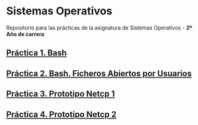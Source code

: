 # Sistemas Operativos

Repositorio para las prácticas de la asignatura de Sistemas Operativos - **2º Año de carrera**

## [Práctica 1. Bash](https://github.com/alu0101128894/S.O/tree/main/Pr%C3%A1ctica%201.%20Bash)

## [Práctica 2. Bash. Ficheros Abiertos por Usuarios](https://github.com/alu0101128894/S.O/tree/main/Pr%C3%A1ctica%202.%20Bash%20Ficheros%20Abiertos%20por%20Usuarios)

## [Práctica 3. Prototipo Netcp 1](https://github.com/alu0101128894/S.O/tree/main/Pr%C3%A1ctica%203.%20Prototipo%20Netcp%201)

## [Práctica 4. Prototipo Netcp 2](https://github.com/alu0101128894/S.O/tree/main/Pr%C3%A1ctica%204.%20Prototipo%20Netcp%202)